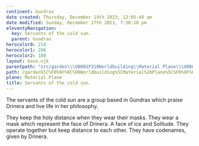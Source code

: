 ```yaml
---
continent: Gundras
date created: Thursday, December 14th 2023, 12:05:44 am
date modified: Sunday, December 17th 2023, 7:30:10 pm
eleventyNavigation:
  key: Servants of the cold sun.
  parent: Gundras
herocolor0: 214
herocolor1: 206
herocolor2: 180
layout: base.njk
parentpath: "src/garden\\\U0001F310Worldbuilding\\Material Plane\\\U0001F3F0Gundras/Gundras.md"
path: /garden%5C%F0%9F%8C%90Worldbuilding%5CMaterial%20Plane%5C%F0%9F%8F%B0Gundras%5CFactions/Servants%20of%20the%20cold%20sun./
plane: Material Plane
title: Servants of the cold sun.
---
```


The servants of the cold sun are a group based in Gundras which praise Drinera and live life in her philosophy. 

They keep the holy distance when they wear their masks. They wear a mask which represent the face of Drinera. A face of ice and Solitude. They operate together but keep distance to each other. They have codenames, given by Drinera.